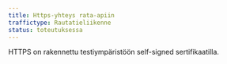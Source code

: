 ```yaml
---
title: Https-yhteys rata-apiin
traffictype: Rautatieliikenne
status: toteutuksessa
---
```


HTTPS on rakennettu testiympäristöön self-signed sertifikaatilla.